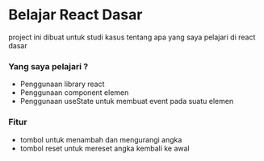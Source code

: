 # Belajar React Dasar

project ini dibuat untuk studi kasus tentang apa yang saya pelajari di react dasar

### Yang saya pelajari ?

- Penggunaan library react
- Penggunaan component elemen
- Penggunaan useState untuk membuat event pada suatu elemen

### Fitur

- tombol untuk menambah dan mengurangi angka
- tombol reset untuk mereset angka kembali ke awal

